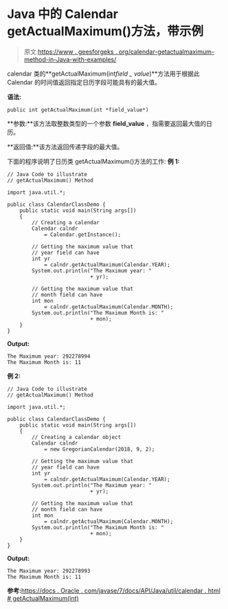 # Java 中的 Calendar getActualMaximum()方法，带示例

> 原文:[https://www . geesforgeks . org/calendar-getactualmaximum-method-in-Java-with-examples/](https://www.geeksforgeeks.org/calendar-getactualmaximum-method-in-java-with-examples/)

calendar 类的**getActualMaximum(int*field _ value*)**方法用于根据此 Calendar 的时间值返回指定日历字段可能具有的最大值。

**语法:**

```
public int getActualMaximum(int *field_value*)
```

**参数:**该方法取整数类型的一个参数 **field_value** ，指需要返回最大值的日历。

**返回值:**该方法返回传递字段的最大值。

下面的程序说明了日历类 getActualMaximum()方法的工作:
**例 1:**

```
// Java Code to illustrate
// getActualMaximum() Method

import java.util.*;

public class CalendarClassDemo {
    public static void main(String args[])
    {
        // Creating a calendar
        Calendar calndr
            = Calendar.getInstance();

        // Getting the maximum value that
        // year field can have
        int yr
            = calndr.getActualMaximum(Calendar.YEAR);
        System.out.println("The Maximum year: "
                           + yr);

        // Getting the maximum value that
        // month field can have
        int mon
            = calndr.getActualMaximum(Calendar.MONTH);
        System.out.println("The Maximum Month is: "
                           + mon);
    }
}
```

**Output:**

```
The Maximum year: 292278994
The Maximum Month is: 11

```

**例 2:**

```
// Java Code to illustrate
// getActualMaximum() Method

import java.util.*;

public class CalendarClassDemo {
    public static void main(String args[])
    {
        // Creating a calendar object
        Calendar calndr
            = new GregorianCalendar(2018, 9, 2);

        // Getting the maximum value that
        // year field can have
        int yr
            = calndr.getActualMaximum(Calendar.YEAR);
        System.out.println("The Maximum year: "
                           + yr);

        // Getting the maximum value that
        // month field can have
        int mon
            = calndr.getActualMaximum(Calendar.MONTH);
        System.out.println("The Maximum Month is: "
                           + mon);
    }
}
```

**Output:**

```
The Maximum year: 292278993
The Maximum Month is: 11

```

**参考:**[https://docs . Oracle . com/javase/7/docs/API/Java/util/calendar . html # getActualMaximum(int)](https://docs.oracle.com/javase/7/docs/api/java/util/Calendar.html#getActualMaximum(int))